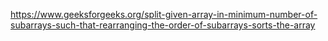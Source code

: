 https://www.geeksforgeeks.org/split-given-array-in-minimum-number-of-subarrays-such-that-rearranging-the-order-of-subarrays-sorts-the-array